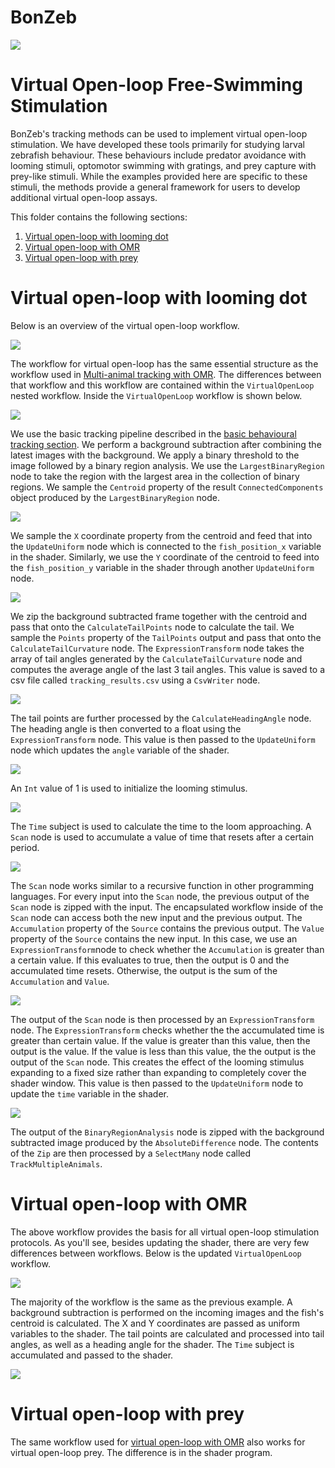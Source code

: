 # BonZeb
![](../../Resources/BonZeb_Logo.png)

# Virtual Open-loop Free-Swimming Stimulation
BonZeb's tracking methods can be used to implement virtual open-loop stimulation.
We have developed these tools primarily for studying larval zebrafish behaviour.
These behaviours include predator avoidance with looming stimuli, optomotor swimming with gratings, and prey capture with prey-like stimuli.
While the examples provided here are specific to these stimuli, the methods provide a general framework for users to develop additional virtual open-loop assays. 

This folder contains the following sections:
1. [Virtual open-loop with looming dot](#virtual-open-loop-with-looming-dot)
2. [Virtual open-loop with OMR](#virtual-open-loop-with-OMR)
3. [Virtual open-loop with prey](#virtual-open-loop-with-prey)

# Virtual open-loop with looming dot
Below is an overview of the virtual open-loop workflow.

![](images/open-loop-loom-1.png)

The workflow for virtual open-loop has the same essential structure as the workflow used in [Multi-animal tracking with OMR](<../Multi-animal Tracking#free-swimming-with-OMR>).
The differences between that workflow and this workflow are contained within the `VirtualOpenLoop` nested workflow. 
Inside the `VirtualOpenLoop` workflow is shown below.

![](images/open-loop-loom-2.png)

We use the basic tracking pipeline described in the [basic behavioural tracking section](<../Behavioural Tracking and Analysis#basic-behavioural-tracking-and-analysis>).
We perform a background subtraction after combining the latest images with the background.
We apply a binary threshold to the image followed by a binary region analysis.
We use the `LargestBinaryRegion` node to take the region with the largest area in the collection of binary regions.
We sample the `Centroid` property of the result `ConnectedComponents` object produced by the `LargestBinaryRegion` node.

![](images/open-loop-loom-3.png)

We sample the `X` coordinate property from the centroid and feed that into the `UpdateUniform` node which is connected to the `fish_position_x` variable in the shader.
Similarly, we use the `Y` coordinate of the centroid to feed into the `fish_position_y` variable in the shader through another `UpdateUniform` node.

![](images/open-loop-loom-4.png)

We zip the background subtracted frame together with the centroid and pass that onto the `CalculateTailPoints` node to calculate the tail.
We sample the `Points` property of the `TailPoints` output and pass that onto the `CalculateTailCurvature` node.
The `ExpressionTransform` node takes the array of tail angles generated by the `CalculateTailCurvature` node and computes the average angle of the last 3 tail angles.
This value is saved to a csv file called `tracking_results.csv` using a `CsvWriter` node.

![](images/open-loop-loom-5.png)

The tail points are further processed by the `CalculateHeadingAngle` node.
The heading angle is then converted to a float using the `ExpressionTransform` node.
This value is then passed to the `UpdateUniform` node which updates the `angle` variable of the shader.

![](images/open-loop-loom-6.png)

An `Int` value of 1 is used to initialize the looming stimulus.

![](images/open-loop-loom-7.png)

The `Time` subject is used to calculate the time to the loom approaching.
A `Scan` node is used to accumulate a value of time that resets after a certain period.

![](images/open-loop-loom-8.png)

The `Scan` node works similar to a recursive function in other programming languages.
For every input into the `Scan` node, the previous output of the `Scan` node is zipped with the input.
The encapsulated workflow inside of the `Scan` node can access both the new input and the previous output.
The `Accumulation` property of the `Source` contains the previous output.
The `Value` property of the `Source` contains the new input.
In this case, we use an `ExpressionTransform`node to check whether the `Accumulation` is greater than a certain value.
If this evaluates to true, then the output is 0 and the accumulated time resets.
Otherwise, the output is the sum of the `Accumulation` and `Value`.

![](images/open-loop-loom-9.png)

The output of the `Scan` node is then processed by an `ExpressionTransform` node.
The `ExpressionTransform` checks whether the the accumulated time is greater than certain value.
If the value is greater than this value, then the output is the value.
If the value is less than this value, the the output is the output of the `Scan` node.
This creates the effect of the looming stimulus expanding to a fixed size rather than expanding to completely cover the shader window.
This value is then passed to the `UpdateUniform` node to update the `time` variable in the shader.

![](images/open-loop-loom-10.png)

The output of the `BinaryRegionAnalysis` node is zipped with the background subtracted image produced by the `AbsoluteDifference` node.
The contents of the `Zip` are then processed by a `SelectMany` node called `TrackMultipleAnimals`.

# Virtual open-loop with OMR
The above workflow provides the basis for all virtual open-loop stimulation protocols.
As you'll see, besides updating the shader, there are very few differences between workflows.
Below is the updated `VirtualOpenLoop` workflow.

![](images/open-loop-OMR-1.png)

The majority of the workflow is the same as the previous example.
A background subtraction is performed on the incoming images and the fish's centroid is calculated.
The X and Y coordinates are passed as uniform variables to the shader.
The tail points are calculated and processed into tail angles, as well as a heading angle for the shader.
The `Time` subject is accumulated and passed to the shader.

![](images/open-loop-OMR-2.png)

# Virtual open-loop with prey
The same workflow used for [virtual open-loop with OMR](<#virtual-open-loop-with-OMR>) also works for virtual open-loop prey.
The difference is in the shader program.
